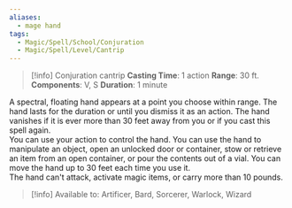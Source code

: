 ```yaml
---
aliases:
  - mage hand
tags:
  - Magic/Spell/School/Conjuration
  - Magic/Spell/Level/Cantrip
---
```

>[!info]
>Conjuration cantrip
>**Casting Time**: 1 action
>**Range**: 30 ft.
>**Components**: V, S
>**Duration**: 1 minute

A spectral, floating hand appears at a point you choose within range. The hand lasts for the duration or until you dismiss it as an action. The hand vanishes if it is ever more than 30 feet away from you or if you cast this spell again.<br>
You can use your action to control the hand. You can use the hand to manipulate an object, open an unlocked door or container, stow or retrieve an item from an open container, or pour the contents out of a vial. You can move the hand up to 30 feet each time you use it.<br>
The hand can't attack, activate magic items, or carry more than 10 pounds.<br>
>[!info] Available to:
>Artificer, Bard, Sorcerer, Warlock, Wizard